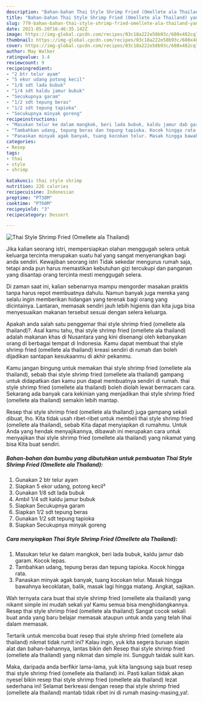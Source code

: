 ```yaml
---
description: "Bahan-bahan Thai Style Shrimp Fried (Omellete ala Thailand) yang sedap Untuk Jualan"
title: "Bahan-bahan Thai Style Shrimp Fried (Omellete ala Thailand) yang sedap Untuk Jualan"
slug: 779-bahan-bahan-thai-style-shrimp-fried-omellete-ala-thailand-yang-sedap-untuk-jualan
date: 2021-05-20T16:46:35.142Z
image: https://img-global.cpcdn.com/recipes/03c18a222e58b93c/680x482cq70/thai-style-shrimp-fried-omellete-ala-thailand-foto-resep-utama.jpg
thumbnail: https://img-global.cpcdn.com/recipes/03c18a222e58b93c/680x482cq70/thai-style-shrimp-fried-omellete-ala-thailand-foto-resep-utama.jpg
cover: https://img-global.cpcdn.com/recipes/03c18a222e58b93c/680x482cq70/thai-style-shrimp-fried-omellete-ala-thailand-foto-resep-utama.jpg
author: May Walker
ratingvalue: 3.4
reviewcount: 9
recipeingredient:
- "2 btr telur ayam"
- "5 ekor udang potong kecil"
- "1/8 sdt lada bubuk"
- "1/4 sdt kaldu jamur bubuk"
- "Secukupnya garam"
- "1/2 sdt tepung beras"
- "1/2 sdt tepung tapioka"
- "Secukupnya minyak goreng"
recipeinstructions:
- "Masukan telur ke dalam mangkok, beri lada bubuk, kaldu jamur dab garam. Kocok lepas."
- "Tambahkan udang, tepung beras dan tepung tapioka. Kocok hingga rata."
- "Panaskan minyak agak banyak, tuang kocokan telur. Masak hingga bawahnya kecoklatan, balik, masak lagi hingga matang. Angkat, sajikan."
categories:
- Resep
tags:
- thai
- style
- shrimp

katakunci: thai style shrimp 
nutrition: 226 calories
recipecuisine: Indonesian
preptime: "PT38M"
cooktime: "PT60M"
recipeyield: "3"
recipecategory: Dessert

---
```



![Thai Style Shrimp Fried (Omellete ala Thailand)](https://img-global.cpcdn.com/recipes/03c18a222e58b93c/680x482cq70/thai-style-shrimp-fried-omellete-ala-thailand-foto-resep-utama.jpg)

Jika kalian seorang istri, mempersiapkan olahan menggugah selera untuk keluarga tercinta merupakan suatu hal yang sangat menyenangkan bagi anda sendiri. Kewajiban seorang istri Tidak sekedar mengurus rumah saja, tetapi anda pun harus memastikan kebutuhan gizi tercukupi dan panganan yang disantap orang tercinta mesti menggugah selera.

Di zaman  saat ini, kalian sebenarnya mampu mengorder masakan praktis tanpa harus repot membuatnya dahulu. Namun banyak juga mereka yang selalu ingin memberikan hidangan yang terenak bagi orang yang dicintainya. Lantaran, memasak sendiri jauh lebih higienis dan kita juga bisa menyesuaikan makanan tersebut sesuai dengan selera keluarga. 



Apakah anda salah satu penggemar thai style shrimp fried (omellete ala thailand)?. Asal kamu tahu, thai style shrimp fried (omellete ala thailand) adalah makanan khas di Nusantara yang kini disenangi oleh kebanyakan orang di berbagai tempat di Indonesia. Kamu dapat membuat thai style shrimp fried (omellete ala thailand) kreasi sendiri di rumah dan boleh dijadikan santapan kesukaanmu di akhir pekanmu.

Kamu jangan bingung untuk memakan thai style shrimp fried (omellete ala thailand), sebab thai style shrimp fried (omellete ala thailand) gampang untuk didapatkan dan kamu pun dapat membuatnya sendiri di rumah. thai style shrimp fried (omellete ala thailand) boleh diolah lewat bermacam cara. Sekarang ada banyak cara kekinian yang menjadikan thai style shrimp fried (omellete ala thailand) semakin lebih mantap.

Resep thai style shrimp fried (omellete ala thailand) juga gampang sekali dibuat, lho. Kita tidak usah ribet-ribet untuk membeli thai style shrimp fried (omellete ala thailand), sebab Kita dapat menyiapkan di rumahmu. Untuk Anda yang hendak menyajikannya, dibawah ini merupakan cara untuk menyajikan thai style shrimp fried (omellete ala thailand) yang nikamat yang bisa Kita buat sendiri.

<!--inarticleads1-->

##### Bahan-bahan dan bumbu yang dibutuhkan untuk pembuatan Thai Style Shrimp Fried (Omellete ala Thailand):

1. Gunakan 2 btr telur ayam
1. Siapkan 5 ekor udang, potong kecil²
1. Gunakan 1/8 sdt lada bubuk
1. Ambil 1/4 sdt kaldu jamur bubuk
1. Siapkan Secukupnya garam
1. Siapkan 1/2 sdt tepung beras
1. Gunakan 1/2 sdt tepung tapioka
1. Siapkan Secukupnya minyak goreng




<!--inarticleads2-->

##### Cara menyiapkan Thai Style Shrimp Fried (Omellete ala Thailand):

1. Masukan telur ke dalam mangkok, beri lada bubuk, kaldu jamur dab garam. Kocok lepas.
1. Tambahkan udang, tepung beras dan tepung tapioka. Kocok hingga rata.
1. Panaskan minyak agak banyak, tuang kocokan telur. Masak hingga bawahnya kecoklatan, balik, masak lagi hingga matang. Angkat, sajikan.




Wah ternyata cara buat thai style shrimp fried (omellete ala thailand) yang nikamt simple ini mudah sekali ya! Kamu semua bisa menghidangkannya. Resep thai style shrimp fried (omellete ala thailand) Sangat cocok sekali buat anda yang baru belajar memasak ataupun untuk anda yang telah lihai dalam memasak.

Tertarik untuk mencoba buat resep thai style shrimp fried (omellete ala thailand) nikmat tidak rumit ini? Kalau ingin, yuk kita segera buruan siapin alat dan bahan-bahannya, lantas bikin deh Resep thai style shrimp fried (omellete ala thailand) yang nikmat dan simple ini. Sungguh taidak sulit kan. 

Maka, daripada anda berfikir lama-lama, yuk kita langsung saja buat resep thai style shrimp fried (omellete ala thailand) ini. Pasti kalian tiidak akan nyesel bikin resep thai style shrimp fried (omellete ala thailand) lezat sederhana ini! Selamat berkreasi dengan resep thai style shrimp fried (omellete ala thailand) mantab tidak ribet ini di rumah masing-masing,ya!.

